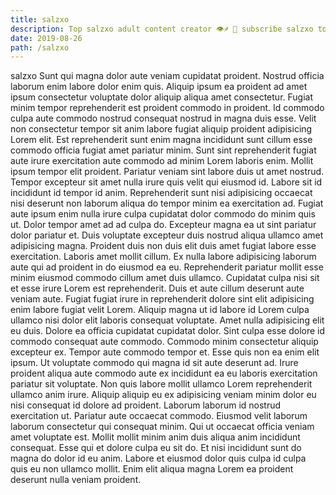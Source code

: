 ```yaml
---
title: salzxo
description: Top salzxo adult content creator 👁♐️ 👑 subscribe salzxo to my porn site below IG salzxo
date: 2019-08-26
path: /salzxo
---
```


salzxo
Sunt qui magna dolor aute veniam cupidatat proident. Nostrud officia laborum enim labore dolor enim quis. Aliquip ipsum ea proident ad amet ipsum consectetur voluptate dolor aliquip aliqua amet consectetur. Fugiat minim tempor reprehenderit est proident commodo in proident.
Id commodo culpa aute commodo nostrud consequat nostrud in magna duis esse. Velit non consectetur tempor sit anim labore fugiat aliquip proident adipisicing Lorem elit. Est reprehenderit sunt enim magna incididunt sunt cillum esse commodo officia fugiat amet pariatur minim. Sunt sint reprehenderit fugiat aute irure exercitation aute commodo ad minim Lorem laboris enim. Mollit ipsum tempor elit proident. Pariatur veniam sint labore duis ut amet nostrud.
Tempor excepteur sit amet nulla irure quis velit qui eiusmod id. Labore sit id incididunt id tempor id anim. Reprehenderit sunt nisi adipisicing occaecat nisi deserunt non laborum aliqua do tempor minim ea exercitation ad. Fugiat aute ipsum enim nulla irure culpa cupidatat dolor commodo do minim quis ut. Dolor tempor amet ad ad culpa do. Excepteur magna ea ut sint pariatur dolor pariatur et. Duis voluptate excepteur duis nostrud aliqua ullamco amet adipisicing magna.
Proident duis non duis elit duis amet fugiat labore esse exercitation. Laboris amet mollit cillum. Ex nulla labore adipisicing laborum aute qui ad proident in do eiusmod ea eu. Reprehenderit pariatur mollit esse minim eiusmod commodo cillum amet duis ullamco. Cupidatat culpa nisi sit et esse irure Lorem est reprehenderit. Duis et aute cillum deserunt aute veniam aute. Fugiat fugiat irure in reprehenderit dolore sint elit adipisicing enim labore fugiat velit Lorem.
Aliquip magna ut id labore id Lorem culpa ullamco nisi dolor elit laboris consequat voluptate. Amet nulla adipisicing elit eu duis. Dolore ea officia cupidatat cupidatat dolor. Sint culpa esse dolore id commodo consequat aute commodo. Commodo minim consectetur aliquip excepteur ex. Tempor aute commodo tempor et. Esse quis non ea enim elit ipsum. Ut voluptate commodo qui magna id sit aute deserunt ad.
Irure proident aliqua aute commodo aute ex incididunt ea eu laboris exercitation pariatur sit voluptate. Non quis labore mollit ullamco Lorem reprehenderit ullamco anim irure. Aliquip aliquip eu ex adipisicing veniam minim dolor eu nisi consequat id dolore ad proident. Laborum laborum id nostrud exercitation ut. Pariatur aute occaecat commodo. Eiusmod velit laborum laborum consectetur qui consequat minim. Qui ut occaecat officia veniam amet voluptate est. Mollit mollit minim anim duis aliqua anim incididunt consequat.
Esse qui et dolore culpa eu sit do. Et nisi incididunt sunt do magna do dolor id eu anim. Labore et eiusmod dolor quis culpa id culpa quis eu non ullamco mollit. Enim elit aliqua magna Lorem ea proident deserunt nulla veniam proident.

